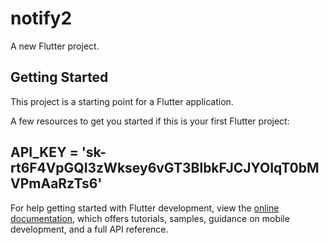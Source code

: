 # notify2

A new Flutter project.

## Getting Started

This project is a starting point for a Flutter application.

A few resources to get you started if this is your first Flutter project:

## API_KEY = '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'

For help getting started with Flutter development, view the
[online documentation](https://docs.flutter.dev/), which offers tutorials,
samples, guidance on mobile development, and a full API reference.
